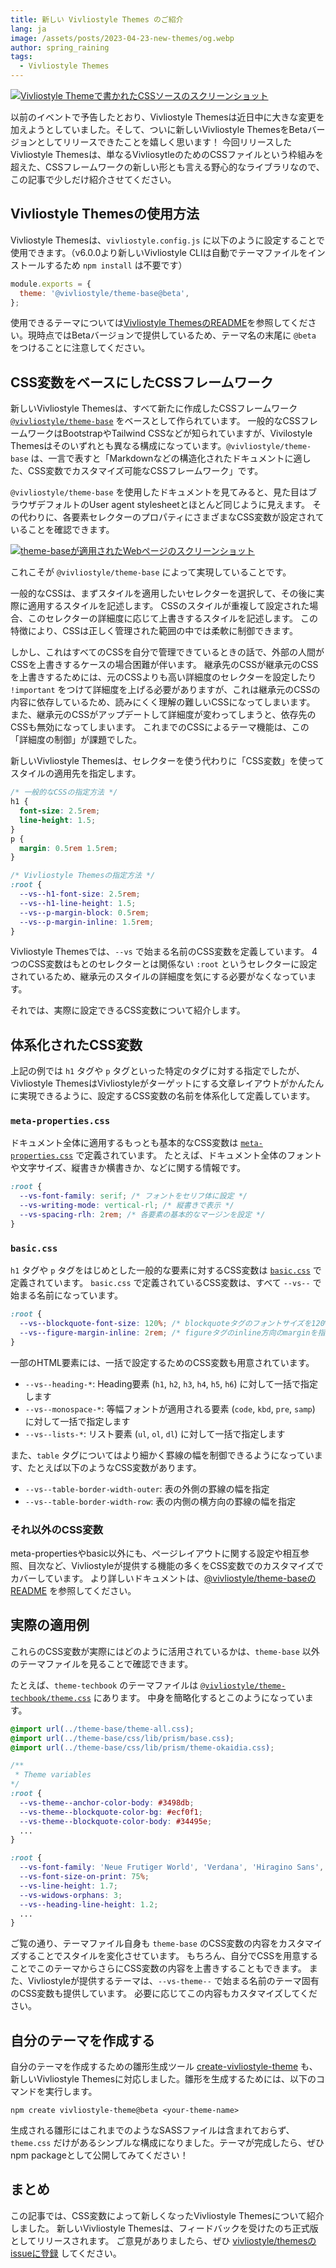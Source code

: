 ```yaml
---
title: 新しい Vivliostyle Themes のご紹介
lang: ja
image: /assets/posts/2023-04-23-new-themes/og.webp
author: spring_raining
tags:
  - Vivliostyle Themes
---
```


[![Vivliostyle Themeで書かれたCSSソースのスクリーンショット](/assets/posts/2023-04-23-new-themes/og.webp)](/assets/posts/2023-04-23-new-themes/og.webp)

以前のイベントで予告したとおり、Vivliostyle Themesは近日中に大きな変更を加えようとしていました。そして、ついに新しいVivliostyle ThemesをBetaバージョンとしてリリースできたことを嬉しく思います！ 今回リリースしたVivliostyle Themesは、単なるVivliosytleのためのCSSファイルという枠組みを超えた、CSSフレームワークの新しい形とも言える野心的なライブラリなので、この記事で少しだけ紹介させてください。

## Vivliostyle Themesの使用方法

Vivliostyle Themesは、`vivliostyle.config.js` に以下のように設定することで使用できます。（v6.0.0より新しいVivliostyle CLIは自動でテーマファイルをインストールするため `npm install` は不要です）

```js
module.exports = {
  theme: '@vivliostyle/theme-base@beta',
};
```

使用できるテーマについては[Vivliostyle ThemesのREADME](https://github.com/vivliostyle/themes)を参照してください。現時点ではBetaバージョンで提供しているため、テーマ名の末尾に `@beta` をつけることに注意してください。

## CSS変数をベースにしたCSSフレームワーク

新しいVivliostyle Themesは、すべて新たに作成したCSSフレームワーク [`@vivliostyle/theme-base`](https://github.com/vivliostyle/themes/tree/main/packages/%40vivliostyle/theme-base) をベースとして作られています。
一般的なCSSフレームワークはBootstrapやTailwind CSSなどが知られていますが、Vivilostyle Themesはそのいずれとも異なる構成になっています。`@vivliostyle/theme-base` は、一言で表すと「Markdownなどの構造化されたドキュメントに適した、CSS変数でカスタマイズ可能なCSSフレームワーク」です。

`@vivliostyle/theme-base` を使用したドキュメントを見てみると、見た目はブラウザデフォルトのUser agent stylesheetとほとんど同じように見えます。
その代わりに、各要素セレクターのプロパティにさまざまなCSS変数が設定されていることを確認できます。

[![theme-baseが適用されたWebページのスクリーンショット](/assets/posts/2023-04-23-new-themes/fig-1.webp)](/assets/posts/2023-04-23-new-themes/fig-1.webp)

これこそが `@vivliostyle/theme-base` によって実現していることです。

一般的なCSSは、まずスタイルを適用したいセレクターを選択して、その後に実際に適用するスタイルを記述します。
CSSのスタイルが重複して設定された場合、このセレクターの詳細度に応じて上書きするスタイルを記述します。
この特徴により、CSSは正しく管理された範囲の中では柔軟に制御できます。

しかし、これはすべてのCSSを自分で管理できているときの話で、外部の人間がCSSを上書きするケースの場合困難が伴います。
継承先のCSSが継承元のCSSを上書きするためには、元のCSSよりも高い詳細度のセレクターを設定したり `!important` をつけて詳細度を上げる必要がありますが、これは継承元のCSSの内容に依存しているため、読みにくく理解の難しいCSSになってしまいます。
また、継承元のCSSがアップデートして詳細度が変わってしまうと、依存先のCSSも無効になってしまいます。
これまでのCSSによるテーマ機能は、この「詳細度の制御」が課題でした。

新しいVivliostyle Themesは、セレクターを使う代わりに「CSS変数」を使ってスタイルの適用先を指定します。

```css
/* 一般的なCSSの指定方法 */
h1 {
  font-size: 2.5rem;
  line-height: 1.5;
}
p {
  margin: 0.5rem 1.5rem;
}

/* Vivliostyle Themesの指定方法 */
:root {
  --vs--h1-font-size: 2.5rem;
  --vs--h1-line-height: 1.5;
  --vs--p-margin-block: 0.5rem;
  --vs--p-margin-inline: 1.5rem;
}
```

Vivliostyle Themesでは、`--vs` で始まる名前のCSS変数を定義しています。
4つのCSS変数はもとのセレクターとは関係ない `:root` というセレクターに設定されているため、継承元のスタイルの詳細度を気にする必要がなくなっています。

それでは、実際に設定できるCSS変数について紹介します。

## 体系化されたCSS変数

上記の例では `h1` タグや `p` タグといった特定のタグに対する指定でしたが、Vivliostyle ThemesはVivliostyleがターゲットにする文章レイアウトがかんたんに実現できるように、設定するCSS変数の名前を体系化して定義しています。

### `meta-properties.css`

ドキュメント全体に適用するもっとも基本的なCSS変数は [`meta-properties.css`](https://github.com/vivliostyle/themes/blob/6b516234280c1eb8e5fbce1a63ba9688cc02e72f/packages/%40vivliostyle/theme-base/css/common/meta-properties.css) で定義されています。
たとえば、ドキュメント全体のフォントや文字サイズ、縦書きか横書きか、などに関する情報です。

```css
:root {
  --vs-font-family: serif; /* フォントをセリフ体に設定 */
  --vs-writing-mode: vertical-rl; /* 縦書きで表示 */
  --vs-spacing-rlh: 2rem; /* 各要素の基本的なマージンを設定 */
}
```

### `basic.css`

`h1` タグや `p` タグをはじめとした一般的な要素に対するCSS変数は [`basic.css`](https://github.com/vivliostyle/themes/blob/6b516234280c1eb8e5fbce1a63ba9688cc02e72f/packages/%40vivliostyle/theme-base/css/common/basic.css) で定義されています。
`basic.css` で定義されているCSS変数は、すべて `--vs--` で始まる名前になっています。

```css
:root {
  --vs--blockquote-font-size: 120%; /* blockquoteタグのフォントサイズを120%に設定 */
  --vs--figure-margin-inline: 2rem; /* figureタグのinline方向のmarginを指定 */ 
}
```

一部のHTML要素には、一括で設定するためのCSS変数も用意されています。

* `--vs--heading-*`: Heading要素 (`h1`, `h2`, `h3`, `h4`, `h5`, `h6`) に対して一括で指定します
* `--vs--monospace-*`: 等幅フォントが適用される要素 (`code`, `kbd`, `pre`, `samp`) に対して一括で指定します
* `--vs--lists-*`: リスト要素 (`ul`, `ol`, `dl`) に対して一括で指定します

また、`table` タグについてはより細かく罫線の幅を制御できるようになっています、たとえば以下のようなCSS変数があります。

* `--vs--table-border-width-outer`: 表の外側の罫線の幅を指定
* `--vs--table-border-width-row`: 表の内側の横方向の罫線の幅を指定

### それ以外のCSS変数

meta-propertiesやbasic以外にも、ページレイアウトに関する設定や相互参照、目次など、Vivliostyleが提供する機能の多くをCSS変数でのカスタマイズでカバーしています。
より詳しいドキュメントは、[@vivliostyle/theme-baseのREADME](https://github.com/vivliostyle/themes/tree/main/packages/%40vivliostyle/theme-base) を参照してください。

## 実際の適用例

これらのCSS変数が実際にはどのように活用されているかは、`theme-base` 以外のテーマファイルを見ることで確認できます。

たとえば、`theme-techbook` のテーマファイルは [`@vivliostyle/theme-techbook/theme.css`](https://github.com/vivliostyle/themes/blob/main/packages/%40vivliostyle/theme-techbook/theme.css) にあります。
中身を簡略化するとこのようになっています。

```css
@import url(../theme-base/theme-all.css);
@import url(../theme-base/css/lib/prism/base.css);
@import url(../theme-base/css/lib/prism/theme-okaidia.css);

/**
 * Theme variables
*/
:root {
  --vs-theme--anchor-color-body: #3498db;
  --vs-theme--blockquote-color-bg: #ecf0f1;
  --vs-theme--blockquote-color-body: #34495e;
  ...
}

:root {
  --vs-font-family: 'Neue Frutiger World', 'Verdana', 'Hiragino Sans', sans-serif;
  --vs-font-size-on-print: 75%;
  --vs-line-height: 1.7;
  --vs-widows-orphans: 3;
  --vs--heading-line-height: 1.2;
  ...
}
```

ご覧の通り、テーマファイル自身も `theme-base` のCSS変数の内容をカスタマイズすることでスタイルを変化させています。
もちろん、自分でCSSを用意することでこのテーマからさらにCSS変数の内容を上書きすることもできます。
また、Vivliostyleが提供するテーマは、`--vs-theme--` で始まる名前のテーマ固有のCSS変数も提供しています。
必要に応じてこの内容もカスタマイズしてください。

## 自分のテーマを作成する

自分のテーマを作成するための雛形生成ツール [create-vivliostyle-theme](https://github.com/vivliostyle/themes/tree/main/packages/create-vivliostyle-theme) も、新しいVivliostyle Themesに対応しました。雛形を生成するためには、以下のコマンドを実行します。

```
npm create vivliostyle-theme@beta <your-theme-name>
```

生成される雛形にはこれまでのようなSASSファイルは含まれておらず、`theme.css` だけがあるシンプルな構成になりました。テーマが完成したら、ぜひnpm packageとして公開してみてください！

## まとめ

この記事では、CSS変数によって新しくなったVivliostyle Themesについて紹介しました。
新しいVivliostyle Themesは、フィードバックを受けたのち正式版としてリリースされます。
ご意見がありましたら、ぜひ [vivliostyle/themesのissueに登録](https://github.com/vivliostyle/themes/issues/new) してください。

